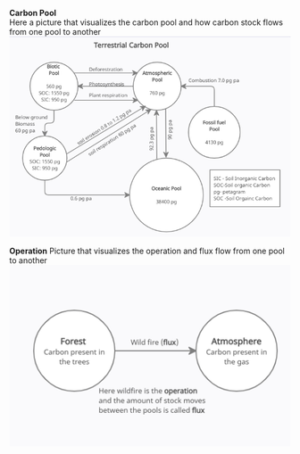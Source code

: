 **Carbon Pool**
</br>
Here a picture that visualizes the carbon pool and how carbon stock flows from one pool to another
![Carbon Pool image](images/carbon_pool.PNG)

**Operation**
Picture that visualizes the operation and flux flow from one pool to another
![Operation image](images/operation_pic.png)

